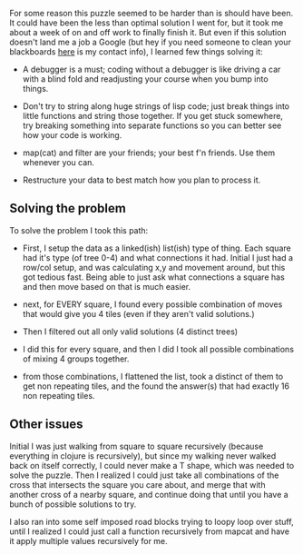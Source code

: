 For some reason this puzzle seemed to be harder than is should have been.  It could have been the less than optimal solution I went for, but it took me about a week of on and off work to finally finish it.  But even if this solution doesn't land me a job a Google (but hey if you need someone to clean your blackboards [here](http://analogpixel.org/contact) is my contact info), I learned few things solving it:

* <p>A debugger is a must; coding without a debugger is like driving a car with a blind fold and readjusting your course when you bump into things.</p>
* <p>Don't try to string along huge strings of lisp code;  just break things into little functions and string those together.  If you get stuck somewhere, try breaking something into separate functions so you can better see how your code is working.</p>
* <p>map(cat) and filter are your friends; your best f'n friends.  Use them whenever you can.</p>
* <p>Restructure your data to best match how you plan to process it.</p>

## Solving the problem
To solve the problem I took this path:

* <p>First, I setup the data as a linked(ish) list(ish) type of thing.  Each square had it's type (of tree 0-4) and what connections it had.  Initial I just had a row/col setup, and was calculating x,y and movement around, but this got tedious fast.  Being able to just ask what connections a square has and then move based on that is much easier.</p>
* <p>next, for EVERY square, I found every possible combination of moves that would give you 4 tiles (even if they aren't valid solutions.)</p>
* <p>Then I filtered out all only valid solutions (4 distinct trees)</p>
* <p>I did this for every square, and then I did I took all possible combinations of mixing 4 groups together.</p>
* <p>from those combinations, I flattened the list, took a distinct of them to get non repeating tiles, and the found the answer(s) that had exactly 16 non repeating tiles.</p>

## Other issues
Initial I was just walking from square to square recursively (because everything in clojure is recursively), but since my walking never walked back on itself correctly, I could never make a T shape, which was needed to solve the puzzle.  Then I realized I could just take all combinations of the cross that intersects the square you care about, and merge that with another cross of a nearby square, and continue doing that until you have a bunch of possible solutions to try.

I also ran into some self imposed road blocks trying to loopy loop over stuff, until I realized I could just call a function recursively from mapcat and have it apply multiple values recursively for me.

